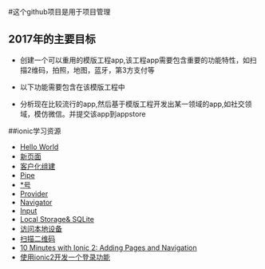 #这个github项目是用于项目管理
## 2017年的主要目标
 - 创建一个可以重用的模版工程app,该工程app需要包含重要的功能特性，如扫描2维码，拍照，地图，蓝牙，第3方支付等
  - 以下功能需要包含在该模版工程中
   
 - 分析现在比较流行的app,然后基于模版工程开发出某一领域的app,如社交领域，模仿微信。并提交该app到appstore
 
##ionic学习资源
- <a href="http://www.cnblogs.com/greyzeng/p/5529153.html" target="_blank">Hello World</a>
- <a href="http://www.cnblogs.com/greyzeng/p/5532323.html" target="_blank">新页面</a>
- <a href="http://www.cnblogs.com/greyzeng/p/5536298.html" target="_blank">客户化组建</a>
- <a href="http://www.cnblogs.com/greyzeng/p/5538630.html" target="_blank">Pipe</a>
- <a href="http://www.cnblogs.com/greyzeng/p/5538630.html" target="_blank">*号</a>
- <a href="http://www.cnblogs.com/greyzeng/p/5547646.html" target="_blank">Provider</a>
- <a href="http://www.cnblogs.com/greyzeng/p/5551535.html" target="_blank">Navigator</a>
- <a href="http://www.cnblogs.com/greyzeng/p/5554610.html" target="_blank">Input</a>
- <a href="http://www.cnblogs.com/greyzeng/p/5557947.html" target="_blank">Local Storage& SQLite</a>
- <a href="http://www.cnblogs.com/greyzeng/p/5559927.html" target="_blank">访问本地设备</a>
- <a href="http://www.cnblogs.com/greyzeng/p/5575843.html" target="_blank">扫描二维码</a>
- <a href="http://blog.ionic.io/10-minutes-with-ionic-2-adding-pages-and-navigation/" target="_blank">10 Minutes with Ionic 2: Adding Pages and Navigation</a>
- <a href="http://blog.csdn.net/u011537073/article/details/60580111" target="_blank">使用ionic2开发一个登录功能 </a>

